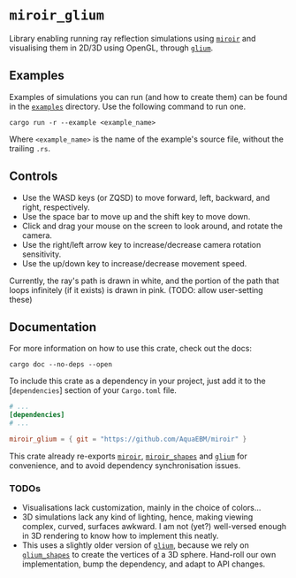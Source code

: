 # `miroir_glium`

Library enabling running ray reflection simulations using [`miroir`](../miroir_core) and visualising them in 2D/3D using OpenGL, through [`glium`](https://crates.io/crates/glium/).

## Examples

Examples of simulations you can run (and how to create them) can be found in the [`examples`](examples) directory. Use the following command to run one.

```shell
cargo run -r --example <example_name>
```

Where `<example_name>` is the name of the example's source file, without the trailing `.rs`.

## Controls

- Use the WASD keys (or ZQSD) to move forward, left, backward, and right, respectively.
- Use the space bar to move up and the shift key to move down.
- Click and drag your mouse on the screen to look around, and rotate the camera.
- Use the right/left arrow key to increase/decrease camera rotation sensitivity.
- Use the up/down key to increase/decrease movement speed.

Currently, the ray's path is drawn in white, and the portion of the path that loops infinitely (if it exists) is drawn in pink. (TODO: allow user-setting these)

## Documentation

For more information on how to use this crate, check out the docs:

```shell
cargo doc --no-deps --open
```

To include this crate as a dependency in your project, just add it to the [`dependencies`] section of your `Cargo.toml` file.

```toml
# ...
[dependencies]
# ...

miroir_glium = { git = "https://github.com/AquaEBM/miroir" }
```

This crate already re-exports [`miroir`](../miroir_core), [`miroir_shapes`](../miroir_shapes) and [`glium`](https://crates.io/crates/glium/) for convenience, and to avoid dependency synchronisation issues.

### TODOs

- Visualisations lack customization, mainly in the choice of colors...
- 3D simulations lack any kind of lighting, hence, making viewing complex, curved, surfaces awkward. I am not (yet?) well-versed enough in 3D rendering to know how to implement this neatly.
- This uses a slightly older version of [`glium`](https://crates.io/crates/glium/), because we rely on [`glium_shapes`](https://crates.io/crates/glium_shapes) to create the vertices of a 3D sphere. Hand-roll our own implementation, bump the dependency, and adapt to API changes.
